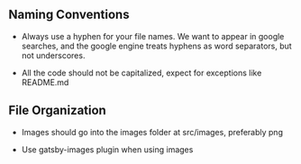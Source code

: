 ## Naming Conventions ##
* Always use a hyphen for your file names. We want to appear in google searches, and the google engine treats hyphens as word separators, but not underscores.

* All the code should not be capitalized, expect for exceptions like README.md

## File Organization ##

* Images should go into the images folder at src/images, preferably png

* Use gatsby-images plugin when using images
